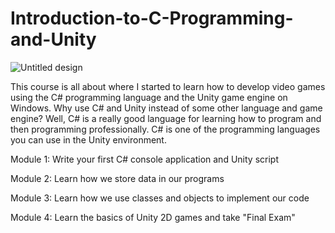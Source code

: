 # Introduction-to-C-Programming-and-Unity

![Untitled design](https://user-images.githubusercontent.com/59484636/153203976-39e4abc6-9077-4ca6-bdce-cf6b3a640f32.png)

This course is all about where I started to learn how to develop video games using the C# programming language and the Unity game engine on Windows. Why use C# and Unity instead of some other language and game engine? Well, C# is a really good language for learning how to program and then programming professionally. C# is one of the programming languages you can use in the Unity environment.

Module 1: Write your first C# console application and Unity script 

Module 2: Learn how we store data in our programs

Module 3: Learn how we use classes and objects to implement our code

Module 4: Learn the basics of Unity 2D games and take "Final Exam"
